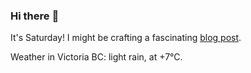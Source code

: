 ### Hi there :wave:

It's Saturday! I might be crafting a fascinating [blog post](https://benjaminwuethrich.dev).

Weather in Victoria BC: light rain, at +7°C.
